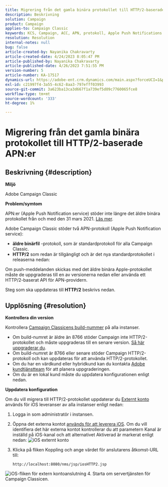 ```yaml
---
title: Migrering från det gamla binära protokollet till HTTP/2-baserade APN:er
description: Beskrivning
solution: Campaign
product: Campaign
applies-to: Campaign Classic
keywords: KCS, Campaign, ACC, APN, protokoll, Apple Push Notifications
resolution: Resolution
internal-notes: null
bug: false
article-created-by: Nayanika Chakravarty
article-created-date: 4/24/2023 8:05:47 PM
article-published-by: Nayanika Chakravarty
article-published-date: 4/26/2023 7:51:55 PM
version-number: 5
article-number: KA-17517
dynamics-url: https://adobe-ent.crm.dynamics.com/main.aspx?forceUCI=1&pagetype=entityrecord&etn=knowledgearticle&id=baa73d61-dbe2-ed11-a7c7-6045bd006239
exl-id: c21997f4-3a55-4c62-8aa3-797efff03993
source-git-commit: 3a623ba13ca3d667f1a739ef5d09c7760065fce8
workflow-type: tm+mt
source-wordcount: '333'
ht-degree: 1%

---
```


# Migrering från det gamla binära protokollet till HTTP/2-baserade APN:er

## Beskrivning {#description}


<b>Miljö</b>

Adobe Campaign Classic

<b>Problem/symtom</b>

APN:er (Apple Push Notification service) stöder inte längre det äldre binära protokollet från och med den 31 mars 2021. [Läs mer](https://developer.apple.com/news/?id=c88acm2b).

Adobe Campaign Classic stöder två APN-protokoll (Apple Push Notification service):

- <b>äldre binärfil</b> -protokoll, som är standardprotokoll för alla Campaign Classic.
- <b>HTTP/2</b> som redan är tillgängligt och är det nya standardprotokollet i releaserna nedan:


Om push-meddelanden skickas med det äldre binära Apple-protokollet måste de uppgraderas till en av versionerna nedan eller använda ett HTTP/2-baserat API för APN-providern.

Steg som ska uppdateras till <b>HTTP/2</b> beskrivs nedan.


## Upplösning {#resolution}


<b>Kontrollera din version</b>

Kontrollera [Campaign Classicens build-nummer](https://experienceleague.adobe.com/docs/campaign-classic/using/getting-started/starting-with-adobe-campaign/launching-adobe-campaign.html?lang=en#getting-your-campaign-version) på alla instanser.

- Om build-numret är äldre än 8766 stöder Campaign inte HTTP/2-protokollet och måste uppgraderas till en senare version. [Så här uppgraderar du](https://experienceleague.adobe.com/docs/campaign-classic/using/monitoring-campaign-classic/updating-adobe-campaign/build-upgrade.html?lang=en#performing-a-build-upgrade).
- Om build-numret är 8766 eller senare stöder Campaign HTTP/2-protokoll och kan uppdateras för att använda HTTP/2-protokollet.
- Om du har en värdkund eller hybridkund kan du kontakta [Adobe kundtjänstteam](https://experienceleague.adobe.com/docs/customer-one/using/home.html?lang=en) för att planera uppgraderingen.
- Om du är en lokal kund måste du uppdatera konfigurationen enligt nedan.


<b>Uppdatera konfiguration</b>

Om du vill migrera till HTTP/2-protokollet uppdaterar du [Externt konto](https://experienceleague.adobe.com/docs/campaign-classic/using/installing-campaign-classic/accessing-external-database/external-accounts.html?lang=en) används för iOS leveranser av alla instanser enligt nedan:

1. Logga in som administratör i instansen.
2. Öppna det externa kontot [används för att leverera iOS](https://experienceleague.adobe.com/docs/campaign-classic/using/sending-messages/sending-push-notifications/configure-the-mobile-app/configuring-the-mobile-application.html?lang=en). Om du vill identifiera det här externa kontot kontrollerar du att parametern Kanal är inställd på iOS-kanal och att alternativet Aktiverad är markerat enligt nedan:    ![iOS externt konto](https://helpx.adobe.com/content/dam/help/en/campaign/kb/migrate-to-http2/jcr_content/main-pars/procedure/proc_par/step_1/step_par/image/iOS-ext-account.png "iOS-ext-account")
3. Klicka på fliken Koppling och ange värdet för anslutarens åtkomst-URL till:

   ```
   http://localhost:8080/nms/jsp/iosHTTP2.jsp
   ```

![iOS-fliken för extern kontoanslutning](https://helpx.adobe.com/content/dam/help/en/campaign/kb/migrate-to-http2/jcr_content/main-pars/procedure/proc_par/step/step_par/image/iOs-ext-account-connector.png "iOS-ext-account-connector")
4. Starta om servertjänsten för Campaign Classicen.
